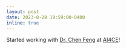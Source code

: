 ```yaml
---
layout: post
date: 2023-8-28 19:59:00-0400
inline: true
---
```


Started working with [Dr. Chen Feng](https://engineering.nyu.edu/faculty/chen-feng) at [AI4CE](https://ai4ce.github.io)!